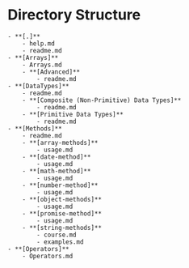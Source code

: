 # Directory Structure

    - **[.]**
        - help.md
        - readme.md
    - **[Arrays]**
        - Arrays.md
        - **[Advanced]**
            - readme.md
    - **[DataTypes]**
        - readme.md
        - **[Composite (Non-Primitive) Data Types]**
            - readme.md
        - **[Primitive Data Types]**
            - readme.md
    - **[Methods]**
        - readme.md
        - **[array-methods]**
            - usage.md
        - **[date-method]**
            - usage.md
        - **[math-method]**
            - usage.md
        - **[number-method]**
            - usage.md
        - **[object-methods]**
            - usage.md
        - **[promise-method]**
            - usage.md
        - **[string-methods]**
            - course.md
            - examples.md
    - **[Operators]**
        - Operators.md
